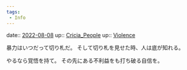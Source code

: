 ```yaml
---
tags:
 - Info
---
```


date:: [2022-08-08](Daily_Note/2022-08-08.md)
up:: [Cricia_People](Bar/Novel/Nacaria/Cricia_People.md)
up:: [Violence](Bar/Novel/Topics/Violence.md)

暴力はいつだって切り札だ。
そして切り札を見せた時、人は底が知れる。

やるなら覚悟を持て。
その先にある不利益をも打ち破る自信を。